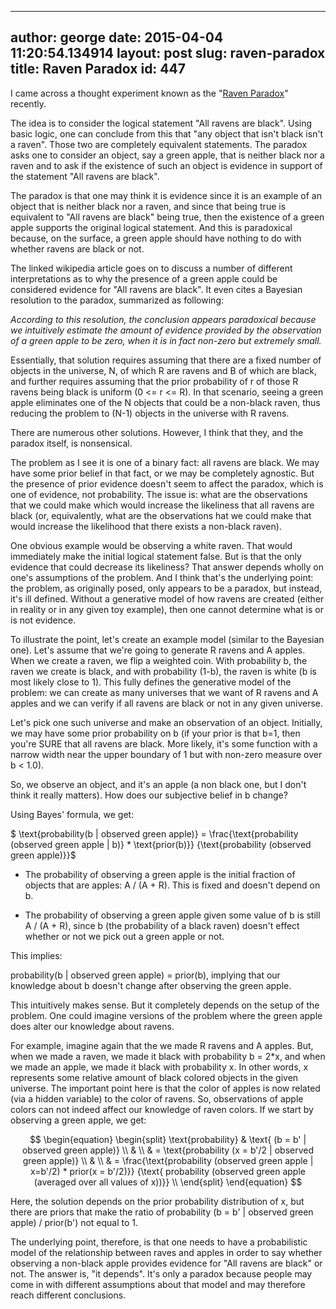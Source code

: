 
---
author: george
date: 2015-04-04 11:20:54.134914
layout: post
slug: raven-paradox
title: Raven Paradox
id: 447
---


I came across a thought experiment known as the "<a href=http://en.wikipedia.org/wiki/Raven_paradox>Raven Paradox</a>" recently.

The idea is to consider the logical statement "All ravens are black".  Using basic logic, one can conclude from this that "any object that isn't black isn't a raven".  Those two are completely equivalent statements.  The paradox asks one to consider an object, say a green apple, that is neither black nor a raven and to ask if the existence of such an object is evidence in support of the statement "All ravens are black".  

The paradox is that one may think it is evidence since it is an example of an object that is neither black nor a raven, and since that being true is equivalent to "All ravens are black" being true, then the existence of a green apple supports the original logical statement.  And this is paradoxical because, on the surface, a green apple should have nothing to do with whether ravens are black or not.

The linked wikipedia article goes on to discuss a number of different interpretations as to why the presence of a green apple could be considered evidence for "All ravens are black".  It even cites a Bayesian resolution to the paradox, summarized as following:

*According to this resolution, the conclusion appears paradoxical because we intuitively estimate the amount of evidence provided by the observation of a green apple to be zero, when it is in fact non-zero but extremely small.*

Essentially, that solution requires assuming that there are a fixed number of objects in the universe, N, of which R are ravens and B of which are black, and further requires assuming that the prior probability of r of those R ravens being black is uniform (0 <= r <= R).  In that scenario, seeing a green apple eliminates one of the N objects that could be a non-black raven, thus reducing the problem to (N-1) objects in the universe with R ravens.

There are numerous other solutions.  However, I think that they, and the paradox itself, is nonsensical.  

The problem as I see it is one of a binary fact: all ravens are black.  We may have some prior belief in that fact, or we may be completely agnostic.  But the presence of prior evidence doesn't seem to affect the paradox, which is one of evidence, not probability.  The issue is: what are the observations that we could make which would increase the likeliness that all ravens are black (or, equivalently, what are the observations hat we could make that would increase the likelihood that there exists a non-black raven).  

One obvious example would be observing a white raven.  That would immediately make the initial logical statement false.  But is that the only evidence that could decrease its likeliness?  That answer depends wholly on one's assumptions of the problem.  And I think that's the underlying point: the problem, as originally posed, only appears to be a paradox, but instead, it's ill defined.  Without a generative model of how ravens are created (either in reality or in any given toy example), then one cannot determine what is or is not evidence.

To illustrate the point, let's create an example model (similar to the Bayesian one).  Let's assume that we're going to generate R ravens and A apples.  When we create a raven, we flip a weighted coin.  With probability b, the raven we create is black, and with probability (1-b), the raven is white (b is most likely close to 1).  This fully defines the generative model of the problem: we can create as many universes that we want of R ravens and A apples and we can verify if all ravens are black or not in any given universe.

Let's pick one such universe and make an observation of an object.  Initially, we may have some prior probability on b (if your prior is that b=1, then you're SURE that all ravens are black.  More likely, it's some function with a narrow width near the upper boundary of 1 but with non-zero measure over b < 1.0).  

So, we observe an object, and it's an apple (a non black one, but I don't think it really matters).  How does our subjective belief in b change?

Using Bayes' formula, we get:

$ \text{probability(b | observed green apple)} = \frac{\text{probability (observed green apple | b)} * \text{prior(b)}} {\text{probability (observed green apple)}}$


- The probability of observing a green apple is the initial fraction of objects that are apples: A / (A + R).  This is fixed and doesn't depend on b.

- The probability of observing a green apple given some value of b is still A / (A + R), since b (the probability of a black raven) doesn't effect whether or not we pick out a green apple or not.

This implies: 

probability(b | observed green apple) = prior(b), implying that our knowledge about b doesn't change after observing the green apple.

This intuitively makes sense.  But it completely depends on the setup of the problem.  One could imagine versions of the problem where the green apple does alter our knowledge about ravens.  


For example, imagine again that the we made R ravens and A apples.  But, when we made a raven, we made it black with probability b = 2*x, and when we made an apple, we made it black with probability x.  In other words, x represents some relative amount of black colored objects in the given universe.  The important point here is that the color of apples is now related (via a hidden variable) to the color of ravens.  So, observations of apple colors can not indeed affect our knowledge of raven colors.  If we start by observing a green apple, we get:

$$
\begin{equation}
\begin{split} 
\text{probability} & \text{ (b = b' | observed green apple)} \\ 
& \\
& = \text{probability (x = b'/2 | observed green apple)}  \\
& \\
& = \frac{\text{probability (observed green apple | x=b'/2) * prior(x = b'/2)}} {\text{ probability (observed green apple (averaged over all values of x))}} \\ 
\end{split}  
\end{equation} 
$$


Here, the solution depends on the prior probability distribution of x, but there are priors that make the ratio of probability (b = b' | observed green apple) / prior(b') not equal to 1.

The underlying point, therefore, is that one needs to have a probabilistic model of the relationship between raves and apples in order to say whether observing a non-black apple provides evidence for "All ravens are black" or not.  The answer is, "it depends".  It's only a paradox because people may come in with different assumptions about that model and may therefore reach different conclusions.